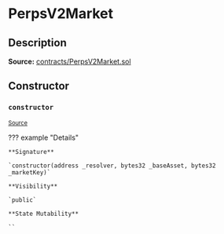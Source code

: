# PerpsV2Market

## Description

**Source:** [contracts/PerpsV2Market.sol](https://github.com/Synthetixio/synthetix/tree/v2.78.1/contracts/PerpsV2Market.sol)

## Constructor

### `constructor`

<sub>[Source](https://github.com/Synthetixio/synthetix/tree/v2.78.1/contracts/PerpsV2Market.sol#L16)</sub>

??? example "Details"

    **Signature**

    `constructor(address _resolver, bytes32 _baseAsset, bytes32 _marketKey)`

    **Visibility**

    `public`

    **State Mutability**

    ``
